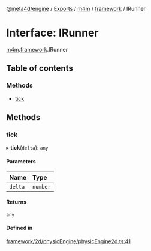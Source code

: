[@meta4d/engine](../README.md) / [Exports](../modules.md) / [m4m](../modules/m4m.md) / [framework](../modules/m4m.framework.md) / IRunner

# Interface: IRunner

[m4m](../modules/m4m.md).[framework](../modules/m4m.framework.md).IRunner

## Table of contents

### Methods

- [tick](m4m.framework.IRunner.md#tick)

## Methods

### tick

▸ **tick**(`delta`): `any`

#### Parameters

| Name | Type |
| :------ | :------ |
| `delta` | `number` |

#### Returns

`any`

#### Defined in

[framework/2d/physicEngine/physicEngine2d.ts:41](https://github.com/meta4d-me/meta4d-engine/blob/cf6bfe6/src/framework/2d/physicEngine/physicEngine2d.ts#L41)
